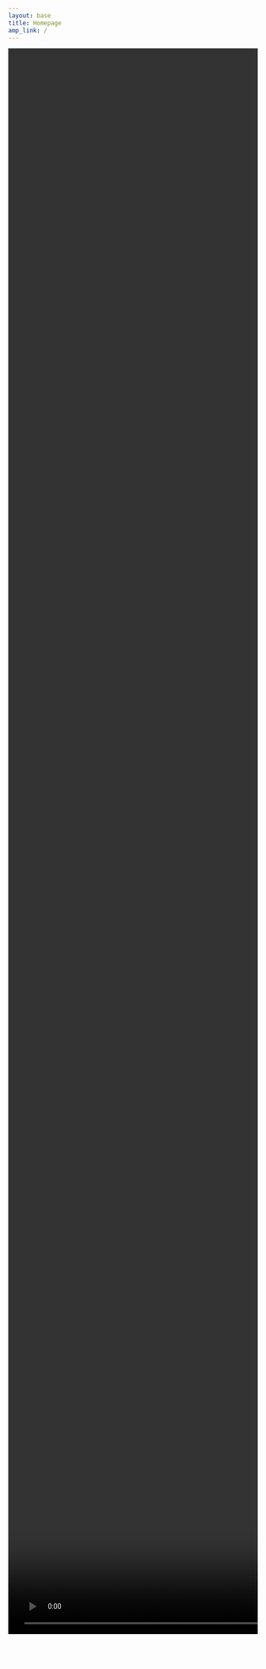 ```yaml
---
layout: base
title: Homepage
amp_link: /
---
```


<div style="display: block; width: 100%; height: 80vh; max-width: 1600px; margin: 0 auto; text-align: center; vertical-align: top;overflow: hidden;">
    <video class="lazy" autoplay muted loop playsinline style="height: 100%;" layout="fill" poster="">
        <source type="video/mp4" data-src="{{ base_url }}/assets/vid/lux-health-best-in-person-home-physical-exam.mp4?alt=media&v=1" />
    </video>
</div>

<div style="display: block; text-align: center;">
    <h1  style="color: #fff; font-size: 24px; font-weight: 100;">Welcome to Lux Health</h1>
</div>